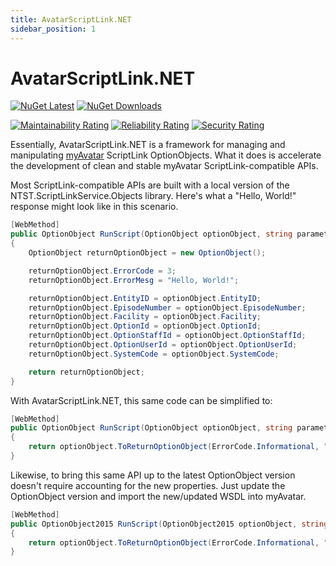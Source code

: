 ```yaml
---
title: AvatarScriptLink.NET
sidebar_position: 1
---
```


# AvatarScriptLink.NET

[![NuGet Latest](https://badgen.net/nuget/v/rarelysimple.avatarscriptlink/latest)](https://www.nuget.org/packages/RarelySimple.AvatarScriptLink/)
[![NuGet Downloads](https://img.shields.io/nuget/dt/RarelySimple.AvatarScriptLink)](https://www.nuget.org/packages/RarelySimple.AvatarScriptLink/)

[![Maintainability Rating](https://sonarcloud.io/api/project_badges/measure?project=rarelysimple_RarelySimple.AvatarScriptLink&metric=sqale_rating)](https://sonarcloud.io/dashboard?id=rarelysimple_RarelySimple.AvatarScriptLink)
[![Reliability Rating](https://sonarcloud.io/api/project_badges/measure?project=rarelysimple_RarelySimple.AvatarScriptLink&metric=reliability_rating)](https://sonarcloud.io/dashboard?id=rarelysimple_RarelySimple.AvatarScriptLink)
[![Security Rating](https://sonarcloud.io/api/project_badges/measure?project=rarelysimple_RarelySimple.AvatarScriptLink&metric=security_rating)](https://sonarcloud.io/dashboard?id=rarelysimple_RarelySimple.AvatarScriptLink)

Essentially, AvatarScriptLink.NET is a framework for managing and manipulating [myAvatar](https://www.ntst.com/Solutions-and-Services/Offerings/myAvatar) ScriptLink OptionObjects. What it does is accelerate the development of clean and stable myAvatar ScriptLink-compatible APIs.

Most ScriptLink-compatible APIs are built with a local version of the NTST.ScriptLinkService.Objects library. Here's what a "Hello, World!" response might look like in this scenario.

```cs
[WebMethod]
public OptionObject RunScript(OptionObject optionObject, string parameter)
{
    OptionObject returnOptionObject = new OptionObject();

    returnOptionObject.ErrorCode = 3;
    returnOptionObject.ErrorMesg = "Hello, World!";

    returnOptionObject.EntityID = optionObject.EntityID;
    returnOptionObject.EpisodeNumber = optionObject.EpisodeNumber;
    returnOptionObject.Facility = optionObject.Facility;
    returnOptionObject.OptionId = optionObject.OptionId;
    returnOptionObject.OptionStaffId = optionObject.OptionStaffId;
    returnOptionObject.OptionUserId = optionObject.OptionUserId;
    returnOptionObject.SystemCode = optionObject.SystemCode;

    return returnOptionObject;
}
```

With AvatarScriptLink.NET, this same code can be simplified to:

```cs
[WebMethod]
public OptionObject RunScript(OptionObject optionObject, string parameter)
{
    return optionObject.ToReturnOptionObject(ErrorCode.Informational, "Hello, World!");
}
```

Likewise, to bring this same API up to the latest OptionObject version doesn't require accounting for the new properties. Just update the OptionObject version and import the new/updated WSDL into myAvatar.

```cs
[WebMethod]
public OptionObject2015 RunScript(OptionObject2015 optionObject, string parameter)
{
    return optionObject.ToReturnOptionObject(ErrorCode.Informational, "Hello, World!");
}
```
